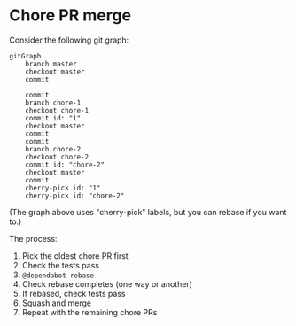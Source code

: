 # Chore PR merge

Consider the following git graph:

```mermaid
gitGraph
    branch master
    checkout master
    commit

    commit
    branch chore-1
    checkout chore-1
    commit id: "1"
    checkout master
    commit
    commit
    branch chore-2
    checkout chore-2
    commit id: "chore-2"
    checkout master
    commit
    cherry-pick id: "1"
    cherry-pick id: "chore-2"
```

(The graph above uses "cherry-pick" labels, but you can rebase if you want to.)

The process:

1. Pick the oldest chore PR first
2. Check the tests pass
3. `@dependabot rebase`
4. Check rebase completes (one way or another)
5. If rebased, check tests pass
6. Squash and merge
7. Repeat with the remaining chore PRs


